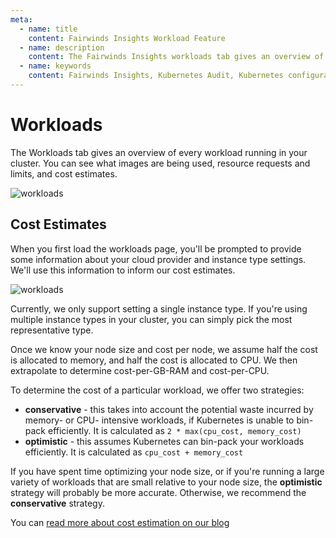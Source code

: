 ```yaml
---
meta:
  - name: title
    content: Fairwinds Insights Workload Feature
  - name: description
    content: The Fairwinds Insights workloads tab gives an overview of every workload running in your cluster. Read the documentation.
  - name: keywords
    content: Fairwinds Insights, Kubernetes Audit, Kubernetes configuration validation, workload
---
```

# Workloads

The Workloads tab gives an overview of every workload running in your cluster.
You can see what images are being used, resource requests and limits,
and cost estimates.

<img :src="$withBase('/img/workloads.png')" alt="workloads">

## Cost Estimates
When you first load the workloads page, you'll be prompted to provide some information
about your cloud provider and instance type settings. We'll use this information to
inform our cost estimates.

<img :src="$withBase('/img/cost-settings.png')" alt="workloads">

Currently, we only support setting a single instance type. If you're using multiple instance
types in your cluster, you can simply pick the most representative type.

Once we know your node size and cost per node, we assume half the cost is allocated
to memory, and half the cost is allocated to CPU. We then extrapolate to determine
cost-per-GB-RAM and cost-per-CPU.

To determine the cost of a particular workload, we offer two strategies:
* **conservative** - this takes into account the potential waste incurred by
memory- or CPU- intensive workloads, if Kubernetes is unable to bin-pack efficiently.
It is calculated as `2 * max(cpu_cost, memory_cost)`
* **optimistic** - this assumes Kubernetes can bin-pack your workloads efficiently.
It is calculated as `cpu_cost + memory_cost`

If you have spent time optimizing your node size, or if you're running a large variety
of workloads that are small relative to your node size, the **optimistic** strategy
will probably be more accurate. Otherwise, we recommend the **conservative** strategy.

You can [read more about cost estimation on our blog](https://www.fairwinds.com/blog/5-problems-with-kubernetes-cost-estimation-strategies)


